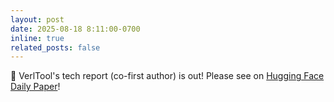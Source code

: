```yaml
---
layout: post
date: 2025-08-18 8:11:00-0700
inline: true
related_posts: false
---
```


🎉 VerlTool's tech report (co-first author) is out! Please see on [Hugging Face Daily Paper](https://huggingface.co/papers/2509.01055)!

